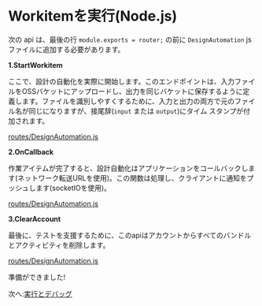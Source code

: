 # Workitemを実行(Node.js)

次の api は、最後の行 `module.exports = router;` の前に `DesignAutomation` js ファイルに追加する必要があります。

**1\.StartWorkitem**

ここで、設計の自動化を実際に開始します。このエンドポイントは、入力ファイルをOSSバケットにアップロードし、出力を同じバケットに保存するように定義します。ファイルを識別しやすくするために、入力と出力の両方で元のファイル名が同じになりますが、接尾辞(`input` または `output`)にタイム スタンプが付加されます。 

[routes/DesignAutomation.js](_snippets/modifymodels/node/routes/DesignAutomation.4.js ':include :type=code javascript')

**2\.OnCallback**

作業アイテムが完了すると、設計自動化はアプリケーションをコールバックします(ネットワーク転送URLを使用)。この関数は処理し、クライアントに通知をプッシュします(socketIOを使用)。

[routes/DesignAutomation.js](_snippets/modifymodels/node/routes/DesignAutomation.5.js ':include :type=code javascript')

**3\.ClearAccount**

最後に、テストを支援するために、このapiはアカウントからすべてのバンドルとアクティビティを削除します。

[routes/DesignAutomation.js](_snippets/modifymodels/node/routes/DesignAutomation.6.js ':include :type=code javascript')

準備ができました!

次へ:[実行とデバッグ](environment/rundebug/2legged_da)